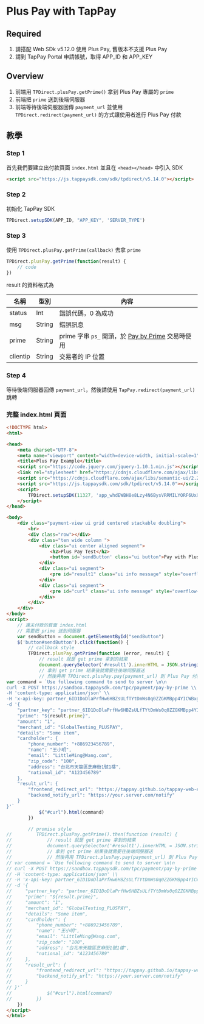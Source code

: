 # Plus Pay with TapPay

## Required

1. 請搭配 Web SDk v5.12.0 使用 Plus Pay, 舊版本不支援 Plus Pay
2. 請到 TapPay Portal 申請帳號，取得 APP_ID 和 APP_KEY

## Overview

1. 前端用 `TPDirect.plusPay.getPrime()` 拿到 Plus Pay 專屬的 `prime`
2. 前端把 `prime` 送到後端伺服器
3. 前端等待後端伺服器回傳 `payment_url` 並使用 `TPDirect.redirect(payment_url)` 的方式讓使用者進行 Plus Pay 付款


## 教學

### Step 1

首先我們要建立出付款頁面 `index.html` 並且在 `<head></head>` 中引入 SDK

```html
<script src="https://js.tappaysdk.com/sdk/tpdirect/v5.14.0"></script>
```

### Step 2

初始化 TapPay SDK

```js
TPDirect.setupSDK(APP_ID, "APP_KEY", 'SERVER_TYPE')
```

### Step 3

使用 `TPDirect.plusPay.getPrime(callback)` 去拿 `prime`

```js
TPDirect.plusPay.getPrime(function(result) {
    // code
})
```

result 的資料格式為

名稱 | 型別 | 內容
--- | --- | ---
status | Int | 錯誤代碼，0 為成功
msg | String | 錯誤訊息
prime | String | prime 字串 `ps_` 開頭，於 <a href="https://docs.tappaysdk.com/plus-pay/zh/back.html#pay-by-prime-api">Pay by Prime</a> 交易時使用
clientip | String | 交易者的 IP 位置

### Step 4

等待後端伺服器回傳 `payment_url`，然後請使用 `TapPay.redirect(payment_url)` 跳轉

### 完整 index.html 頁面

```html
<!DOCTYPE html>
<html>

<head>
    <meta charset="UTF-8">
    <meta name="viewport" content="width=device-width, initial-scale=1">
    <title>Plus Pay Example</title>
    <script src="https://code.jquery.com/jquery-1.10.1.min.js"></script>
    <link rel="stylesheet" href="https://cdnjs.cloudflare.com/ajax/libs/semantic-ui/2.2.13/semantic.min.css">
    <script src="https://cdnjs.cloudflare.com/ajax/libs/semantic-ui/2.2.13/semantic.min.js"></script>
    <script src="https://js.tappaysdk.com/sdk/tpdirect/v5.14.0"></script>
    <script>
        TPDirect.setupSDK(11327, 'app_whdEWBH8e8Lzy4N6BysVRRMILYORF6UxXbiOFsICkz0J9j1C0JUlCHv1tVJC', 'sandbox')
    </script>
</head>

<body>
    <div class="payment-view ui grid centered stackable doubling">
        <br>
        <div class="row"></div>
        <div class="ten wide column ">
            <div class="ui center aligned segment">
                <h2>Plus Pay Test</h2>
                <button id='sendButton' class="ui button">Pay with Plus Pay</button>
            </div>
            <div class="ui segment">
                <pre id="result1" class="ui info message" style="overflow-x: auto"></pre>
            </div>
            <div class="ui segment">
                <pre id="curl" class="ui info message" style="overflow-x: auto">
            </div>
        </div>
    </div>
</body>
<script>
    // 還未付款的頁面 index.html
    // 需要把 prime 送到伺服器
    var sendButton = document.getElementById("sendButton")
    $('button#sendButton').click(function() {
        // callback style
        TPDirect.plusPay.getPrime(function (error, result) {
            // result 就是 get prime 拿到的結果
            document.querySelector('#result1').innerHTML = JSON.stringify(result, null, 4)
            // 拿到 get prime 結果後就需要往後端伺服器送
            // 然後再用 TPDirect.plusPay.pay(payment_url) 到 Plus Pay 付款頁面
var command = `Use following command to send to server \n\n
curl -X POST https://sandbox.tappaysdk.com/tpc/payment/pay-by-prime \\
-H 'content-type: application/json' \\
-H 'x-api-key: partner_6ID1DoDlaPrfHw6HBZsULfTYtDmWs0q0ZZGKMBpp4YICWBxgK97eK3RM' \\
-d '{
    "partner_key": "partner_6ID1DoDlaPrfHw6HBZsULfTYtDmWs0q0ZZGKMBpp4YICWBxgK97eK3RM",
    "prime": "${result.prime}",
    "amount": "1",
    "merchant_id": "GlobalTesting_PLUSPAY",
    "details": "Some item",
    "cardholder": {
        "phone_number": "+886923456789",
        "name": "王小明",
        "email": "LittleMing@Wang.com",
        "zip_code": "100",
        "address": "台北市天龍區芝麻街1號1樓",
        "national_id": "A123456789"
    },
    "result_url": {
        "frontend_redirect_url": "https://tappay.github.io/tappay-web-example/Plus_Pay/example/index.html",
        "backend_notify_url": "https://your.server.com/notify"
    }
}'`
            $("#curl").html(command)
        })

        // promise style
//         TPDirect.plusPay.getPrime().then(function (result) {
//             // result 就是 get prime 拿到的結果
//             document.querySelector('#result1').innerHTML = JSON.stringify(result, null, 4)
//             // 拿到 get prime 結果後就需要往後端伺服器送
//             // 然後再用 TPDirect.plusPay.pay(payment_url) 到 Plus Pay 付款頁面
// var command = `Use following command to send to server \n\n
// curl -X POST https://sandbox.tappaysdk.com/tpc/payment/pay-by-prime \\
// -H 'content-type: application/json' \\
// -H 'x-api-key: partner_6ID1DoDlaPrfHw6HBZsULfTYtDmWs0q0ZZGKMBpp4YICWBxgK97eK3RM' \\
// -d '{
//     "partner_key": "partner_6ID1DoDlaPrfHw6HBZsULfTYtDmWs0q0ZZGKMBpp4YICWBxgK97eK3RM",
//     "prime": "${result.prime}",
//     "amount": "1",
//     "merchant_id": "GlobalTesting_PLUSPAY",
//     "details": "Some item",
//     "cardholder": {
//         "phone_number": "+886923456789",
//         "name": "王小明",
//         "email": "LittleMing@Wang.com",
//         "zip_code": "100",
//         "address": "台北市天龍區芝麻街1號1樓",
//         "national_id": "A123456789"
//     },
//     "result_url": {
//         "frontend_redirect_url": "https://tappay.github.io/tappay-web-example/Plus_Pay/example/index.html",
//         "backend_notify_url": "https://your.server.com/notify"
//     }
// }'`
//             $("#curl").html(command)
//         })
    })
</script>
</html>
```